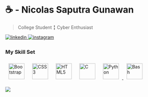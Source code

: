 ☕ - Nicolas Saputra Gunawan
=============================

> College Student ╏ Cyber Enthusiast 

<div align="left">
<a href="https://www.linkedin.com/in/nicsap/" target="_blank">
<img src=https://img.shields.io/badge/linkedin-%231E77B5.svg?&style=for-the-badge&logo=linkedin&logoColor=white alt=linkedin style="margin-bottom: 5px;" />
</a>
<a href="https://www.instagram.com/saputra.nicolas_/" target="_blank">
<img src=https://img.shields.io/badge/instagram-%23000000.svg?&style=for-the-badge&logo=instagram&logoColor=white alt=instagram style="margin-bottom: 5px;" />
</a>  
</div>  

### My Skill Set
<p align="left">
<a href="https://docs.microsoft.com/en-us/cpp/?view=msvc-170" target="_blank" rel="noreferrer"><img style="margin: 10px" src="https://profilinator.rishav.dev/skills-assets/bootstrap-plain.svg" alt="Bootstrap" height="50" /></a>
<a href="https://www.python.org/" target="_blank" rel="noreferrer"><img style="margin: 10px" src="https://profilinator.rishav.dev/skills-assets/css3-original-wordmark.svg" alt="CSS3" height="50" /></a>
<a href="https://developer.mozilla.org/en-US/docs/Glossary/HTML5" target="_blank" rel="noreferrer"><img style="margin: 10px" src="https://profilinator.rishav.dev/skills-assets/html5-original-wordmark.svg" alt="HTML5" height="50" /></a>
<a href="https://www.w3.org/TR/CSS/#css" target="_blank" rel="noreferrer"><img style="margin: 10px" src="https://profilinator.rishav.dev/skills-assets/c-original.svg" alt="C" height="50" /></a>
<a href="https://getbootstrap.com/" target="_blank" rel="noreferrer"><img style="margin: 10px" src="https://profilinator.rishav.dev/skills-assets/python-original.svg" alt="Python" height="50" /> </a>
<a href="https://www.adobe.com/uk/products/photoshop.html" target="_blank" rel="noreferrer"><img style="margin: 10px" src="https://profilinator.rishav.dev/skills-assets/gnu_bash-icon.svg" alt="Bash" height="50" /></a></p>


<p align="left">
<img src = "https://github-readme-stats.vercel.app/api/top-langs/?username=j&layout=compact"/>
</p>


